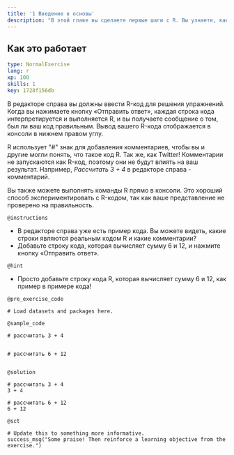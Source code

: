 ```yaml
---
title: '1 Введение в основы'
description: "В этой главе вы сделаете первые шаги с R. Вы узнаете, как использовать консоль в качестве калькулятора и как назначать переменные. Вы также познакомитесь с базовыми типами данных в R. Давайте начнем!\n\n"
---
```


## Как это работает

```yaml
type: NormalExercise 
lang: r
xp: 100 
skills: 1
key: 1728f156db   
```


В редакторе справа вы должны ввести R-код для решения упражнений. Когда вы нажимаете кнопку «Отправить ответ», каждая строка кода интерпретируется и выполняется R, и вы получаете сообщение о том, был ли ваш код правильным. Вывод вашего R-кода отображается в консоли в нижнем правом углу.

R использует "#" знак для добавления комментариев, чтобы вы и другие могли понять, что такое код R. Так же, как Twitter! Комментарии не запускаются как R-код, поэтому они не будут влиять на ваш результат. Например, *Рассчитать 3 + 4* в редакторе справа - комментарий.

Вы также можете выполнять команды R прямо в консоли. Это хороший способ экспериментировать с R-кодом, так как ваше представление не проверено на правильность.


`@instructions`
- В редакторе справа уже есть пример кода. Вы можете видеть, какие строки являются реальным кодом R и какие комментарии?
- Добавьте строку кода, которая вычисляет сумму 6 и 12, и нажмите кнопку «Отправить ответ».

`@hint`
- Просто добавьте строку кода R, которая вычисляет сумму 6 и 12, как пример в примере кода!

`@pre_exercise_code`

```{r}
# Load datasets and packages here.
```


`@sample_code`

```{r}
# рассчитать 3 + 4


# рассчитать 6 + 12


```


`@solution`

```{r}
# рассчитать 3 + 4
3 + 4

# рассчитать 6 + 12
6 + 12 
```


`@sct`

```{r}
# Update this to something more informative.
success_msg("Some praise! Then reinforce a learning objective from the exercise.")
```


